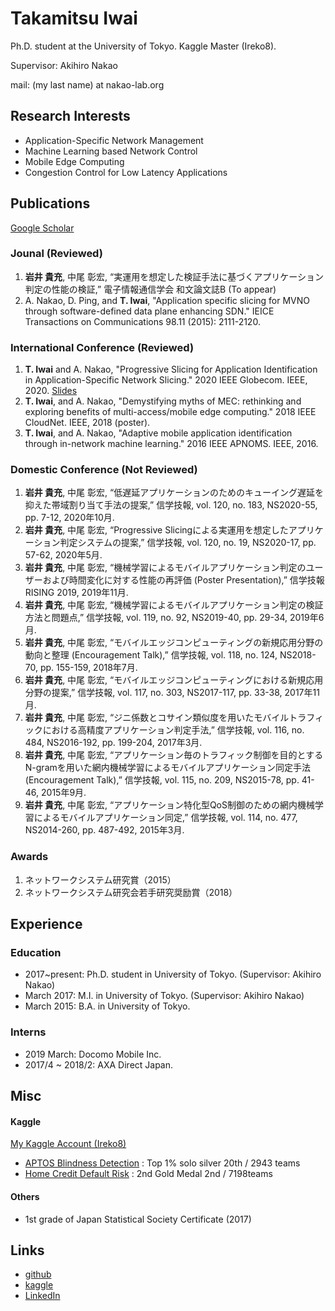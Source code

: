 # Takamitsu Iwai

Ph.D. student at the University of Tokyo. Kaggle Master (Ireko8).

Supervisor: Akihiro Nakao

mail: (my last name) at nakao-lab.org

## Research Interests
* Application-Specific Network Management
* Machine Learning based Network Control
* Mobile Edge Computing
* Congestion Control for Low Latency Applications

## Publications

[Google Scholar](https://scholar.google.com/citations?user=-AysMmcAAAAJ&hl=ja)

### Jounal (Reviewed)

1. __岩井 貴充__, 中尾 彰宏, “実運用を想定した検証手法に基づくアプリケーション判定の性能の検証,” 電子情報通信学会 和文論文誌B (To appear)
2. A. Nakao, D. Ping, and __T. Iwai__, "Application specific slicing for MVNO through software-defined data plane enhancing SDN." IEICE Transactions on Communications 98.11 (2015): 2111-2120.

### International Conference (Reviewed)
1. __T. Iwai__ and A. Nakao, "Progressive Slicing for Application Identification in Application-Specific Network Slicing." 2020 IEEE Globecom. IEEE, 2020. [Slides](Globecom2020.pdf)
2. __T. Iwai__, and A. Nakao, "Demystifying myths of MEC: rethinking and exploring benefits of multi-access/mobile edge computing." 2018 IEEE CloudNet. IEEE, 2018 (poster).
3. __T. Iwai__, and A. Nakao, "Adaptive mobile application identification through in-network machine learning." 2016 IEEE APNOMS. IEEE, 2016.

### Domestic Conference (Not Reviewed)

1. __岩井 貴充__, 中尾 彰宏, “低遅延アプリケーションのためのキューイング遅延を抑えた帯域割り当て手法の提案,” 信学技報, vol. 120, no. 183, NS2020-55, pp. 7-12, 2020年10月.
2. __岩井 貴充__, 中尾 彰宏, “Progressive Slicingによる実運用を想定したアプリケーション判定システムの提案,” 信学技報, vol. 120, no. 19, NS2020-17, pp. 57-62, 2020年5月.
3. __岩井 貴充__, 中尾 彰宏, “機械学習によるモバイルアプリケーション判定のユーザーおよび時間変化に対する性能の再評価 (Poster Presentation),” 信学技報 RISING 2019, 2019年11月.
4. __岩井 貴充__, 中尾 彰宏, “機械学習によるモバイルアプリケーション判定の検証方法と問題点,” 信学技報, vol. 119, no. 92, NS2019-40, pp. 29-34, 2019年6月.
5. __岩井 貴充__, 中尾 彰宏, “モバイルエッジコンピューティングの新規応用分野の動向と整理 (Encouragement Talk),” 信学技報, vol. 118, no. 124, NS2018-70, pp. 155-159, 2018年7月.
6. __岩井 貴充__, 中尾 彰宏, “モバイルエッジコンピューティングにおける新規応用分野の提案,” 信学技報, vol. 117, no. 303, NS2017-117, pp. 33-38, 2017年11月.
7. __岩井 貴充__, 中尾 彰宏, “ジニ係数とコサイン類似度を用いたモバイルトラフィックにおける高精度アプリケーション判定手法,” 信学技報, vol. 116, no. 484, NS2016-192, pp. 199-204, 2017年3月.
8. __岩井 貴充__, 中尾 彰宏, “アプリケーション毎のトラフィック制御を目的とするN-gramを用いた網内機械学習によるモバイルアプリケーション同定手法 (Encouragement Talk),” 信学技報, vol. 115, no. 209, NS2015-78, pp. 41-46, 2015年9月.
9. __岩井 貴充__, 中尾 彰宏, “アプリケーション特化型QoS制御のための網内機械学習によるモバイルアプリケーション同定,” 信学技報, vol. 114, no. 477, NS2014-260, pp. 487-492, 2015年3月.

### Awards

1. ネットワークシステム研究賞（2015）
2. ネットワークシステム研究会若手研究奨励賞（2018）

## Experience

### Education
* 2017~present: Ph.D. student in University of Tokyo. (Supervisor: Akihiro Nakao)
* March 2017: M.I. in University of Tokyo. (Supervisor: Akihiro Nakao)
* March 2015: B.A. in University of Tokyo.

### Interns
* 2019 March: Docomo Mobile Inc.
* 2017/4 ~ 2018/2: AXA Direct Japan.

## Misc

#### Kaggle
[My Kaggle Account (Ireko8)](https://www.kaggle.com/ireko8)

* [APTOS Blindness Detection](https://www.kaggle.com/c/aptos2019-blindness-detection/leaderboard) : Top 1% solo silver 20th / 2943 teams
* [Home Credit Default Risk](https://www.kaggle.com/c/home-credit-default-risk) : 2nd Gold Medal 2nd / 7198teams

#### Others

* 1st grade of Japan Statistical Society Certificate (2017)

## Links
* [github](https://github.com/koreisis)
* [kaggle](https://www.kaggle.com/ireko8)
* [LinkedIn](https://www.linkedin.com/in/takamitsu-iwai-baab8a155/)
